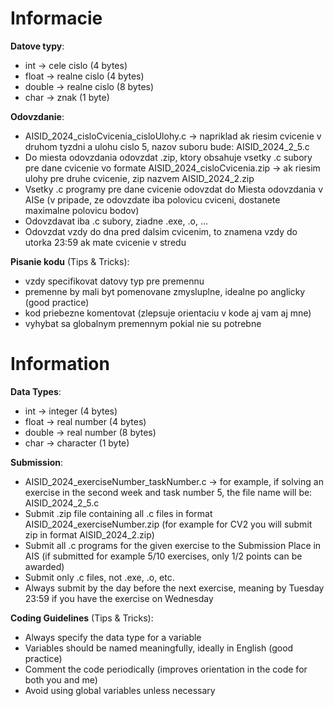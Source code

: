 # Informacie

**Datove typy**:
- int -> cele cislo (4 bytes)
- float -> realne cislo (4 bytes)
- double -> realne cislo (8 bytes)
- char -> znak (1 byte)

**Odovzdanie**:
- AISID_2024_cisloCvicenia_cisloUlohy.c -> napriklad ak riesim cvicenie v druhom tyzdni a ulohu cislo 5, nazov suboru bude: AISID_2024_2_5.c
- Do miesta odovzdania odovzdat .zip, ktory obsahuje vsetky .c subory pre dane cvicenie vo formate AISID_2024_cisloCvicenia.zip -> ak riesim ulohy pre druhe cvicenie, zip nazvem AISID_2024_2.zip
- Vsetky .c programy pre dane cvicenie odovzdat do Miesta odovzdania v AISe (v pripade, ze odovzdate iba polovicu cviceni, dostanete maximalne polovicu bodov)
- Odovzdavat iba .c subory, ziadne .exe, .o, ...
- Odovzdat vzdy do dna pred dalsim cvicenim, to znamena vzdy do utorka 23:59 ak mate cvicenie v stredu

**Pisanie kodu** (Tips & Tricks):
- vzdy specifikovat datovy typ pre premennu
- premenne by mali byt pomenovane zmysluplne, idealne po anglicky (good practice)
- kod priebezne komentovat (zlepsuje orientaciu v kode aj vam aj mne)
- vyhybat sa globalnym premennym pokial nie su potrebne

# Information

**Data Types**:
- int -> integer (4 bytes)
- float -> real number (4 bytes)
- double -> real number (8 bytes)
- char -> character (1 byte)

**Submission**:
- AISID_2024_exerciseNumber_taskNumber.c -> for example, if solving an exercise in the second week and task number 5, the file name will be: AISID_2024_2_5.c
- Submit .zip file containing all .c files in format AISID_2024_exerciseNumber.zip (for example for CV2 you will submit zip in format AISID_2024_2.zip)
- Submit all .c programs for the given exercise to the Submission Place in AIS (if submitted for example 5/10 exercises, only 1/2 points can be awarded)
- Submit only .c files, not .exe, .o, etc.
- Always submit by the day before the next exercise, meaning by Tuesday 23:59 if you have the exercise on Wednesday

**Coding Guidelines** (Tips & Tricks):
- Always specify the data type for a variable
- Variables should be named meaningfully, ideally in English (good practice)
- Comment the code periodically (improves orientation in the code for both you and me)
- Avoid using global variables unless necessary



